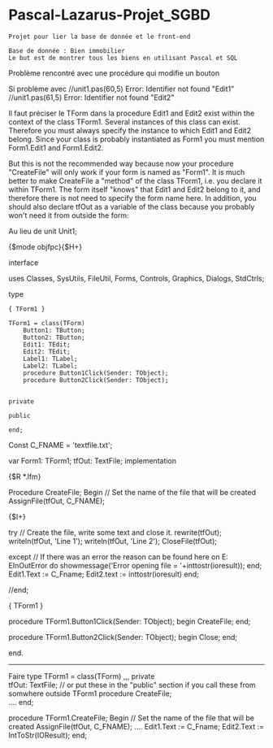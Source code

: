 # Pascal-Lazarus-Projet_SGBD
```
Projet pour lier la base de donnée et le front-end

Base de donnée : Bien immobilier
Le but est de montrer tous les biens en utilisant Pascal et SQL
```

Problème rencontré  avec une procédure qui modifie un bouton

Si problème avec 
//unit1.pas(60,5) Error: Identifier not found "Edit1"
//unit1.pas(61,5) Error: Identifier not found "Edit2"

Il faut préciser le TForm dans la procedure
Edit1 and Edit2 exist within the context of the class TForm1. Several instances of this class can exist. Therefore you must always specify the instance to which Edit1 and Edit2 belong. Since your class is probably instantiated as Form1 you must mention Form1.Edit1 and Form1.Edit2.

But this is not the recommended way because now your procedure "CreateFile" will only work if your form is named as "Form1". It is much better to make CreateFile a "method" of the class TForm1, i.e. you declare it within TForm1. The form itself "knows" that Edit1 and Edit2 belong to it, and therefore there is not need to specify the form name here. In addition, you should also declare tfOut as a variable of the class because you probably won't need it from outside the form:

Au lieu de 
unit Unit1;
 
{$mode objfpc}{$H+}
 
interface
 
uses
    Classes, SysUtils, FileUtil, Forms, Controls, Graphics, Dialogs, StdCtrls;
 
type
 
    { TForm1 }
 
    TForm1 = class(TForm)
        Button1: TButton;
        Button2: TButton;
        Edit1: TEdit;
        Edit2: TEdit;
        Label1: TLabel;
        Label2: TLabel;
        procedure Button1Click(Sender: TObject);
        procedure Button2Click(Sender: TObject);
 
 
    private
 
    public
 
    end;
 Const
     C_FNAME = 'textfile.txt';
 
var
    Form1: TForm1;
    tfOut: TextFile;
implementation
 
{$R *.lfm}
 
Procedure CreateFile;
Begin
  // Set the name of the file that will be created
  AssignFile(tfOut, C_FNAME);
 
  {$I+}
 
 
 try
    // Create the file, write some text and close it.
    rewrite(tfOut);
    writeln(tfOut, 'Line 1');
    writeln(tfOut, 'Line 2');
    CloseFile(tfOut);
 
  except
    // If there was an error the reason can be found here
    on E: EInOutError do
         showmessage('Error opening file = '+inttostr(ioresult));
    end;
    Edit1.Text := C_Fname;
    Edit2.text :=  inttostr(ioresult)
   end;
 
 
 
//end;
 
{ TForm1 }
 
 
procedure TForm1.Button1Click(Sender: TObject);
begin
      CreateFile;
end;
 
procedure TForm1.Button2Click(Sender: TObject);
begin
    Close;
end;
 
end.

-----
Faire
type
  TForm1 = class(TForm)
  ,,,
  private  
    tfOut: TextFile;  // or put these in the "public" section if you call these from somwhere outside TForm1
    procedure CreateFile;  
   ....
  end;
 
procedure TForm1.CreateFile;
Begin
  // Set the name of the file that will be created
  AssignFile(tfOut, C_FNAME);
  ....
  Edit1.Text := C_Fname;
  Edit2.Text := IntToStr(IOResult);
end;
